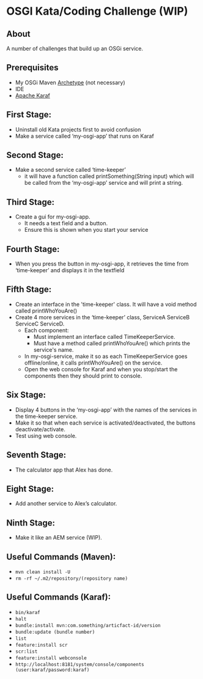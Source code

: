 # OSGI Kata/Coding Challenge (WIP)

## About
A number of challenges that build up an OSGi service.

## Prerequisites
* My OSGi Maven [Archetype](https://github.com/jackkenlay/osgi-archetype) (not necessary)
* IDE
* [Apache Karaf](https://karaf.apache.org/)

## First Stage: 
* Uninstall old Kata projects first to avoid confusion
* Make a service called ‘my-osgi-app’ that runs on Karaf

## Second Stage: 
* Make a second service called ‘time-keeper’
  * it will have a function called printSomething(String input) which will be called from the ‘my-osgi-app’ service and will print a string.

## Third Stage: 
* Create a gui for my-osgi-app. 
  * It needs a text field and a button. 
  * Ensure this is shown when you start your service

## Fourth Stage:
* When you press the button in my-osgi-app, it retrieves the time from ‘time-keeper’ and displays it in the textfield

## Fifth Stage:
* Create an interface in the 'time-keeper' class. It will have a void method called printWhoYouAre()
* Create 4 more services in the ‘time-keeper’ class, ServiceA ServiceB ServiceC ServiceD.
  * Each component:
    * Must implement an interface called TimeKeeperService.
    * Must have a method called printWhoYouAre() which prints the service's name.
  * In my-osgi-service, make it so as each TimeKeeperService goes offline/online, it calls printWhoYouAre() on the service.
  * Open the web console for Karaf and when you stop/start the components then they should print to console.

## Six Stage:
* Display 4 buttons in the ‘my-osgi-app’ with the names of the services in the time-keeper service.
* Make it so that when each service is activated/deactivated, the buttons deactivate/activate.
* Test using web console.

## Seventh Stage:
* The calculator app that Alex has done.

## Eight Stage:
* Add another service to Alex’s calculator.

## Ninth Stage:
* Make it like an AEM service (WIP).


## Useful Commands (Maven):
* ```mvn clean install -U```
* ```rm -rf ~/.m2/repository/(repository name)```

## Useful Commands (Karaf):
* ```bin/karaf```
* ```halt```
* ```bundle:install mvn:com.something/articfact-id/version```
* ```bundle:update (bundle number)```
* ```list```
* ```feature:install scr```
* ```scr:list```
* ```feature:install webconsole```
* ```http://localhost:8181/system/console/components (user:karaf/password:karaf)```
